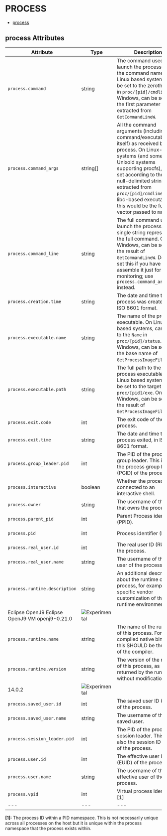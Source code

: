 
<!--- Hugo front matter used to generate the website version of this page:
--->

# PROCESS

- [process](#process)


## process Attributes

| Attribute  | Type | Description  | Examples  | Stability |
|---|---|---|---|---|
| `process.command` | string | The command used to launch the process (i.e. the command name). On Linux based systems, can be set to the zeroth string in `proc/[pid]/cmdline`. On Windows, can be set to the first parameter extracted from `GetCommandLineW`.  | `cmd/otelcol` | ![Experimental](https://img.shields.io/badge/-experimental-blue) |
| `process.command_args` | string[] | All the command arguments (including the command/executable itself) as received by the process. On Linux-based systems (and some other Unixoid systems supporting procfs), can be set according to the list of null-delimited strings extracted from `proc/[pid]/cmdline`. For libc-based executables, this would be the full argv vector passed to `main`.  | `cmd/otecol`; `--config=config.yaml` | ![Experimental](https://img.shields.io/badge/-experimental-blue) |
| `process.command_line` | string | The full command used to launch the process as a single string representing the full command. On Windows, can be set to the result of `GetCommandLineW`. Do not set this if you have to assemble it just for monitoring; use `process.command_args` instead.  | `C:\cmd\otecol --config="my directory\config.yaml"` | ![Experimental](https://img.shields.io/badge/-experimental-blue) |
| `process.creation.time` | string | The date and time the process was created, in ISO 8601 format.  | `2023-11-21T09:25:34.853Z` | ![Experimental](https://img.shields.io/badge/-experimental-blue) |
| `process.executable.name` | string | The name of the process executable. On Linux based systems, can be set to the `Name` in `proc/[pid]/status`. On Windows, can be set to the base name of `GetProcessImageFileNameW`.  | `otelcol` | ![Experimental](https://img.shields.io/badge/-experimental-blue) |
| `process.executable.path` | string | The full path to the process executable. On Linux based systems, can be set to the target of `proc/[pid]/exe`. On Windows, can be set to the result of `GetProcessImageFileNameW`.  | `/usr/bin/cmd/otelcol` | ![Experimental](https://img.shields.io/badge/-experimental-blue) |
| `process.exit.code` | int | The exit code of the process.  | `127` | ![Experimental](https://img.shields.io/badge/-experimental-blue) |
| `process.exit.time` | string | The date and time the process exited, in ISO 8601 format.  | `2023-11-21T09:26:12.315Z` | ![Experimental](https://img.shields.io/badge/-experimental-blue) |
| `process.group_leader.pid` | int | The PID of the process's group leader. This is also the process group ID (PGID) of the process.  | `23` | ![Experimental](https://img.shields.io/badge/-experimental-blue) |
| `process.interactive` | boolean | Whether the process is connected to an interactive shell.  |  | ![Experimental](https://img.shields.io/badge/-experimental-blue) |
| `process.owner` | string | The username of the user that owns the process.  | `root` | ![Experimental](https://img.shields.io/badge/-experimental-blue) |
| `process.parent_pid` | int | Parent Process identifier (PPID).  | `111` | ![Experimental](https://img.shields.io/badge/-experimental-blue) |
| `process.pid` | int | Process identifier (PID).  | `1234` | ![Experimental](https://img.shields.io/badge/-experimental-blue) |
| `process.real_user.id` | int | The real user ID (RUID) of the process.  | `1000` | ![Experimental](https://img.shields.io/badge/-experimental-blue) |
| `process.real_user.name` | string | The username of the real user of the process.  | `operator` | ![Experimental](https://img.shields.io/badge/-experimental-blue) |
| `process.runtime.description` | string | An additional description about the runtime of the process, for example a specific vendor customization of the runtime environment.  | 
Eclipse OpenJ9 Eclipse OpenJ9 VM openj9-0.21.0 | ![Experimental](https://img.shields.io/badge/-experimental-blue) |
| `process.runtime.name` | string | The name of the runtime of this process. For compiled native binaries, this SHOULD be the name of the compiler.  | `OpenJDK Runtime Environment` | ![Experimental](https://img.shields.io/badge/-experimental-blue) |
| `process.runtime.version` | string | The version of the runtime of this process, as returned by the runtime without modification.  | 
14.0.2 | ![Experimental](https://img.shields.io/badge/-experimental-blue) |
| `process.saved_user.id` | int | The saved user ID (SUID) of the process.  | `1002` | ![Experimental](https://img.shields.io/badge/-experimental-blue) |
| `process.saved_user.name` | string | The username of the saved user.  | `operator` | ![Experimental](https://img.shields.io/badge/-experimental-blue) |
| `process.session_leader.pid` | int | The PID of the process's session leader. This is also the session ID (SID) of the process.  | `14` | ![Experimental](https://img.shields.io/badge/-experimental-blue) |
| `process.user.id` | int | The effective user ID (EUID) of the process.  | `1001` | ![Experimental](https://img.shields.io/badge/-experimental-blue) |
| `process.user.name` | string | The username of the effective user of the process.  | `root` | ![Experimental](https://img.shields.io/badge/-experimental-blue) |
| `process.vpid` | int | Virtual process identifier. [1] | `12` | ![Experimental](https://img.shields.io/badge/-experimental-blue) |
|---|---|---|---|---|

**[1]:** The process ID within a PID namespace. This is not necessarily unique across all processes on the host but it is unique within the process namespace that the process exists within.


